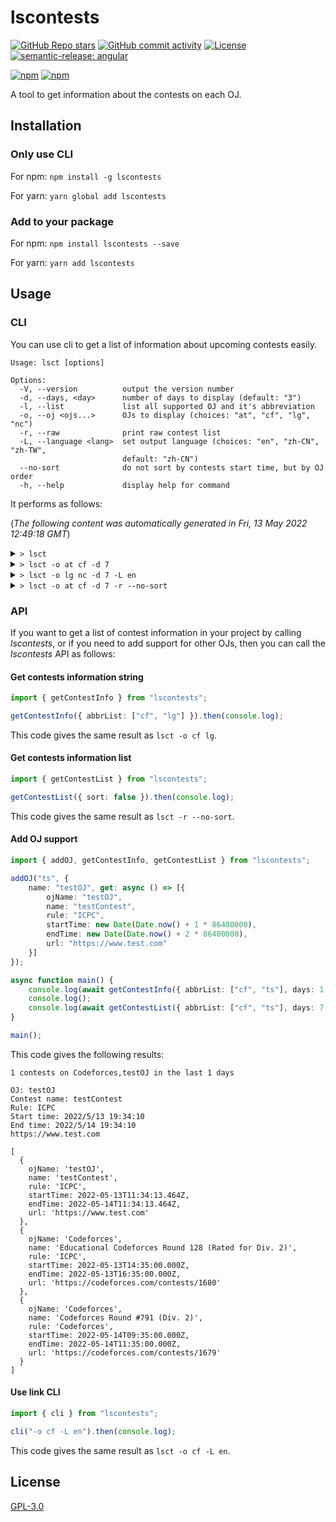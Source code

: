 # lscontests

[![GitHub Repo stars](https://img.shields.io/github/stars/StableAgOH/lscontests?style=social)](https://github.com/StableAgOH/lscontests)
[![GitHub commit activity](https://img.shields.io/github/commit-activity/m/StableAgOH/lscontests?logo=github)](https://github.com/StableAgOH/lscontests)
[![License](https://img.shields.io/github/license/StableAgOH/lscontests)](https://github.com/StableAgOH/lscontests)
[![semantic-release: angular](https://img.shields.io/badge/semantic--release-angular-e10079?logo=semantic-release)](https://github.com/semantic-release/semantic-release)

[![npm](https://img.shields.io/npm/v/lscontests?logo=npm)](https://www.npmjs.com/package/lscontests)
[![npm](https://img.shields.io/npm/dw/lscontests?logo=npm)](https://www.npmjs.com/package/lscontests)

A tool to get information about the contests on each OJ.

## Installation

### Only use CLI

For npm: `npm install -g lscontests`

For yarn: `yarn global add lscontests`

### Add to your package

For npm: `npm install lscontests --save`

For yarn: `yarn add lscontests`

## Usage

### CLI

You can use cli to get a list of information about upcoming contests easily.

<!-- block_help begin -->
```text
Usage: lsct [options]

Options:
  -V, --version          output the version number
  -d, --days, <day>      number of days to display (default: "3")
  -l, --list             list all supported OJ and it's abbreviation
  -o, --oj <ojs...>      OJs to display (choices: "at", "cf", "lg", "nc")
  -r, --raw              print raw contest list
  -L, --language <lang>  set output language (choices: "en", "zh-CN", "zh-TW",
                         default: "zh-CN")
  --no-sort              do not sort by contests start time, but by OJ order
  -h, --help             display help for command
```
<!-- block_help end -->

It performs as follows:

<!-- block_cli begin -->
(*The following content was automatically generated in Fri, 13 May 2022 12:49:18 GMT*)

<details>
<summary> <code>> lsct </code> </summary>

```text
最近的 3 天内在 AtCoder,Codeforces,Luogu,NowCoder 上有 10 场比赛

比赛平台: NowCoder
比赛名称：牛客竞赛博弈专题班 Sprague-Grundy 函数（SG 函数、图游戏、Nim 和）
赛制: ICPC
开始时间: 5/13/2022, 04:00:00
结束时间: 5/21/2022, 13:00:00
https://ac.nowcoder.com/acm/contest/34655

比赛平台: NowCoder
比赛名称: 2022 图论班第一章图匹配例题与习题
赛制: ICPC
开始时间: 5/13/2022, 06:00:00
结束时间: 5/30/2022, 08:00:00
https://ac.nowcoder.com/acm/contest/34649

比赛平台: NowCoder
比赛名称：牛客挑战赛 60
赛制: ICPC
开始时间: 5/13/2022, 11:00:00
结束时间: 5/13/2022, 14:00:00
https://ac.nowcoder.com/acm/contest/11200

比赛平台: NowCoder
比赛名称：第二届天元编程邀请赛（提高组）
赛制: IOI
开始时间: 5/14/2022, 04:30:00
结束时间: 5/14/2022, 09:00:00
https://ac.nowcoder.com/acm/contest/33335

比赛平台: NowCoder
比赛名称：第二届天元编程邀请赛（普及组）
赛制: IOI
开始时间: 5/14/2022, 04:30:00
结束时间: 5/14/2022, 08:00:00
https://ac.nowcoder.com/acm/contest/33341

比赛平台: NowCoder
比赛名称：第十八届西南科技大学 ACM 程序设计竞赛（同步赛）
赛制: ICPC
开始时间: 5/14/2022, 05:00:00
结束时间: 5/14/2022, 10:00:00
https://ac.nowcoder.com/acm/contest/33540

比赛平台: Luogu
比赛名称: 【LGR-109】洛谷 5 月月赛 II & Windy Round 6
赛制: IOI
开始时间: 5/14/2022, 06:00:00
结束时间: 5/14/2022, 10:00:00
https://www.luogu.com.cn/contest/68326

比赛平台: AtCoder
比赛名称: Ⓐ Panasonic Programming Contest 2022 (AtCoder Beginner Contest 251)
赛制: AtCoder
开始时间: 5/14/2022, 12:00:00
结束时间: 5/14/2022, 12:01:40
https://atcoder.jp/contests/abc251

比赛平台: Luogu
比赛名称: 「WHOI」Round 1
赛制: IOI
开始时间: 5/15/2022, 06:00:00
结束时间: 5/15/2022, 10:00:00
https://www.luogu.com.cn/contest/67377

比赛平台: AtCoder
比赛名称: Ⓐ AtCoder Regular Contest 140
赛制: AtCoder
开始时间: 5/15/2022, 12:00:00
结束时间: 5/15/2022, 12:02:00
https://atcoder.jp/contests/arc140
```

</details>

<details>
<summary> <code>> lsct -o at cf -d 7</code> </summary>

```text
最近的 7 天内在 AtCoder,Codeforces 上有 2 场比赛

比赛平台: AtCoder
比赛名称: Ⓐ Panasonic Programming Contest 2022 (AtCoder Beginner Contest 251)
赛制: AtCoder
开始时间: 5/14/2022, 12:00:00
结束时间: 5/14/2022, 12:01:40
https://atcoder.jp/contests/abc251

比赛平台: AtCoder
比赛名称: Ⓐ AtCoder Regular Contest 140
赛制: AtCoder
开始时间: 5/15/2022, 12:00:00
结束时间: 5/15/2022, 12:02:00
https://atcoder.jp/contests/arc140
```

</details>

<details>
<summary> <code>> lsct -o lg nc -d 7 -L en</code> </summary>

```text
8 contests on Luogu,NowCoder in the last 7 days

OJ: NowCoder
Contest name: 牛客竞赛博弈专题班 Sprague-Grundy 函数（SG 函数、图游戏、Nim 和）
Rule: ICPC
Start time: 5/13/2022, 04:00:00
End time: 5/21/2022, 13:00:00
https://ac.nowcoder.com/acm/contest/34655

OJ: NowCoder
Contest name: 2022 图论班第一章图匹配例题与习题
Rule: ICPC
Start time: 5/13/2022, 06:00:00
End time: 5/30/2022, 08:00:00
https://ac.nowcoder.com/acm/contest/34649

OJ: NowCoder
Contest name: 牛客挑战赛 60
Rule: ICPC
Start time: 5/13/2022, 11:00:00
End time: 5/13/2022, 14:00:00
https://ac.nowcoder.com/acm/contest/11200

OJ: NowCoder
Contest name: 第二届天元编程邀请赛（提高组）
Rule: IOI
Start time: 5/14/2022, 04:30:00
End time: 5/14/2022, 09:00:00
https://ac.nowcoder.com/acm/contest/33335

OJ: NowCoder
Contest name: 第二届天元编程邀请赛（普及组）
Rule: IOI
Start time: 5/14/2022, 04:30:00
End time: 5/14/2022, 08:00:00
https://ac.nowcoder.com/acm/contest/33341

OJ: NowCoder
Contest name: 第十八届西南科技大学 ACM 程序设计竞赛（同步赛）
Rule: ICPC
Start time: 5/14/2022, 05:00:00
End time: 5/14/2022, 10:00:00
https://ac.nowcoder.com/acm/contest/33540

OJ: Luogu
Contest name: 【LGR-109】洛谷 5 月月赛 II & Windy Round 6
Rule: IOI
Start time: 5/14/2022, 06:00:00
End time: 5/14/2022, 10:00:00
https://www.luogu.com.cn/contest/68326

OJ: Luogu
Contest name: 「WHOI」Round 1
Rule: IOI
Start time: 5/15/2022, 06:00:00
End time: 5/15/2022, 10:00:00
https://www.luogu.com.cn/contest/67377
```

</details>

<details>
<summary> <code>> lsct -o at cf -d 7 -r --no-sort</code> </summary>

```json
[
  {
    "ojName": "AtCoder",
    "name": "Ⓐ Panasonic Programming Contest 2022(AtCoder Beginner Contest 251)",
    "rule": "AtCoder",
    "startTime": "2022-05-14T12:00:00.000Z",
    "endTime": "2022-05-14T12:01:40.000Z",
    "url": "https://atcoder.jp/contests/abc251"
  },
  {
    "ojName": "AtCoder",
    "name": "Ⓐ AtCoder Regular Contest 140",
    "rule": "AtCoder",
    "startTime": "2022-05-15T12:00:00.000Z",
    "endTime": "2022-05-15T12:02:00.000Z",
    "url": "https://atcoder.jp/contests/arc140"
  }
]
```

</details>
<!-- block_cli end -->

### API

If you want to get a list of contest information in your project by calling *lscontests*, or if you need to add support for other OJs, then you can call the *lscontests* API as follows:

#### Get contests information string

```typescript
import { getContestInfo } from "lscontests";

getContestInfo({ abbrList: ["cf", "lg"] }).then(console.log);
```

This code gives the same result as `lsct -o cf lg`.

#### Get contests information list

```typescript
import { getContestList } from "lscontests";

getContestList({ sort: false }).then(console.log);
```

This code gives the same result as `lsct -r --no-sort`.

#### Add OJ support

```typescript
import { addOJ, getContestInfo, getContestList } from "lscontests";

addOJ("ts", {
    name: "testOJ", get: async () => [{
        ojName: "testOJ",
        name: "testContest",
        rule: "ICPC",
        startTime: new Date(Date.now() + 1 * 86400000),
        endTime: new Date(Date.now() + 2 * 86400000),
        url: "https://www.test.com"
    }]
});

async function main() {
    console.log(await getContestInfo({ abbrList: ["cf", "ts"], days: 1 }, "en"));
    console.log();
    console.log(await getContestList({ abbrList: ["cf", "ts"], days: 7 }));
}

main();
```

This code gives the following results:

```text
1 contests on Codeforces,testOJ in the last 1 days

OJ: testOJ
Contest name: testContest
Rule: ICPC
Start time: 2022/5/13 19:34:10
End time: 2022/5/14 19:34:10
https://www.test.com

[
  {
    ojName: 'testOJ',
    name: 'testContest',
    rule: 'ICPC',
    startTime: 2022-05-13T11:34:13.464Z,
    endTime: 2022-05-14T11:34:13.464Z,
    url: 'https://www.test.com'
  },
  {
    ojName: 'Codeforces',
    name: 'Educational Codeforces Round 128 (Rated for Div. 2)',
    rule: 'ICPC',
    startTime: 2022-05-13T14:35:00.000Z,
    endTime: 2022-05-13T16:35:00.000Z,
    url: 'https://codeforces.com/contests/1680'
  },
  {
    ojName: 'Codeforces',
    name: 'Codeforces Round #791 (Div. 2)',
    rule: 'Codeforces',
    startTime: 2022-05-14T09:35:00.000Z,
    endTime: 2022-05-14T11:35:00.000Z,
    url: 'https://codeforces.com/contests/1679'
  }
]
```

#### Use link CLI

```typescript
import { cli } from "lscontests";

cli("-o cf -L en").then(console.log);
```

This code gives the same result as `lsct -o cf -L en`.

## License

[GPL-3.0](https://www.gnu.org/licenses/gpl-3.0.html)
